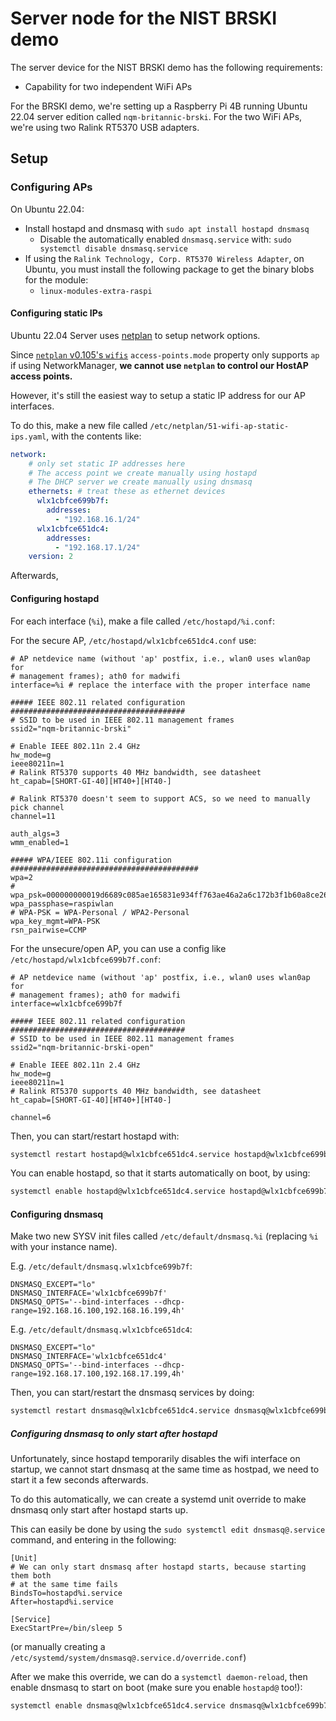 # Server node for the NIST BRSKI demo

The server device for the NIST BRSKI demo has the following requirements:
  - Capability for two independent WiFi APs

For the BRSKI demo, we're setting up a Raspberry Pi 4B running Ubuntu 22.04
server edition called `nqm-britannic-brski`. For the two WiFi APs, we're using
two Ralink RT5370 USB adapters.

## Setup

### Configuring APs

On Ubuntu 22.04:

- Install hostapd and dnsmasq with `sudo apt install hostapd dnsmasq`
  - Disable the automatically enabled `dnsmasq.service` with:
    `sudo systemctl disable dnsmasq.service`
- If using the `Ralink Technology, Corp. RT5370 Wireless Adapter`, on Ubuntu,
  you must install the following package to get the binary blobs for the module:
  - `linux-modules-extra-raspi`

#### Configuring static IPs

Ubuntu 22.04 Server uses [netplan](https://netplan.readthedocs.io/en/stable/)
to setup network options.

Since [`netplan` v0.105's `wifis`](https://netplan.readthedocs.io/en/0.105/netplan-yaml.html#properties-for-device-type-wifis)
`access-points.mode` property only supports `ap` if using NetworkManager,
**we cannot use `netplan` to control our HostAP access points.**

However, it's still the easiest way to setup a static IP address for our
AP interfaces.

To do this, make a new file called `/etc/netplan/51-wifi-ap-static-ips.yaml`,
with the contents like:

```yaml
network:
    # only set static IP addresses here
    # The access point we create manually using hostapd
    # The DHCP server we create manually using dnsmasq
    ethernets: # treat these as ethernet devices
      wlx1cbfce699b7f:
        addresses:
          - "192.168.16.1/24"
      wlx1cbfce651dc4:
        addresses:
          - "192.168.17.1/24"
    version: 2
```

Afterwards,

#### Configuring hostapd

For each interface (`%i`), make a file called `/etc/hostapd/%i.conf`:

For the secure AP, `/etc/hostapd/wlx1cbfce651dc4.conf` use:

```
# AP netdevice name (without 'ap' postfix, i.e., wlan0 uses wlan0ap for
# management frames); ath0 for madwifi
interface=%i # replace the interface with the proper interface name

##### IEEE 802.11 related configuration #######################################
# SSID to be used in IEEE 802.11 management frames
ssid2="nqm-britannic-brski"

# Enable IEEE 802.11n 2.4 GHz
hw_mode=g
ieee80211n=1
# Ralink RT5370 supports 40 MHz bandwidth, see datasheet
ht_capab=[SHORT-GI-40][HT40+][HT40-]

# Ralink RT5370 doesn't seem to support ACS, so we need to manually pick channel
channel=11

auth_algs=3
wmm_enabled=1

##### WPA/IEEE 802.11i configuration ##########################################
wpa=2
# wpa_psk=000000000019d6689c085ae165831e934ff763ae46a2a6c172b3f1b60a8ce26f
wpa_passphase=raspiwlan
# WPA-PSK = WPA-Personal / WPA2-Personal
wpa_key_mgmt=WPA-PSK
rsn_pairwise=CCMP
```

For the unsecure/open AP, you can use a config like `/etc/hostapd/wlx1cbfce699b7f.conf`:

```
# AP netdevice name (without 'ap' postfix, i.e., wlan0 uses wlan0ap for
# management frames); ath0 for madwifi
interface=wlx1cbfce699b7f

##### IEEE 802.11 related configuration #######################################
# SSID to be used in IEEE 802.11 management frames
ssid2="nqm-britannic-brski-open"

# Enable IEEE 802.11n 2.4 GHz
hw_mode=g
ieee80211n=1
# Ralink RT5370 supports 40 MHz bandwidth, see datasheet
ht_capab=[SHORT-GI-40][HT40+][HT40-]

channel=6
```

Then, you can start/restart hostapd with:

```bash
systemctl restart hostapd@wlx1cbfce651dc4.service hostapd@wlx1cbfce699b7f.service
```

You can enable hostapd, so that it starts automatically on boot, by using:

```bash
systemctl enable hostapd@wlx1cbfce651dc4.service hostapd@wlx1cbfce699b7f.service
```

#### Configuring dnsmasq

Make two new SYSV init files called `/etc/default/dnsmasq.%i` (replacing `%i` with your instance name).

E.g. `/etc/default/dnsmasq.wlx1cbfce699b7f`:

```
DNSMASQ_EXCEPT="lo"
DNSMASQ_INTERFACE='wlx1cbfce699b7f'
DNSMASQ_OPTS='--bind-interfaces --dhcp-range=192.168.16.100,192.168.16.199,4h'
```

E.g. `/etc/default/dnsmasq.wlx1cbfce651dc4`:

```
DNSMASQ_EXCEPT="lo"
DNSMASQ_INTERFACE='wlx1cbfce651dc4'
DNSMASQ_OPTS='--bind-interfaces --dhcp-range=192.168.17.100,192.168.17.199,4h'
```

Then, you can start/restart the dnsmasq services by doing:

```bash
systemctl restart dnsmasq@wlx1cbfce651dc4.service dnsmasq@wlx1cbfce699b7f.service
```

##### Configuring dnsmasq to only start **after** hostapd

Unfortunately, since hostapd temporarily disables the wifi interface on startup,
we cannot start dnsmasq at the same time as hostpad, we need to start it a few
seconds afterwards.

To do this automatically, we can create a systemd unit override to make
dnsmasq only start after hostapd starts up.

This can easily be done by using the `sudo systemctl edit dnsmasq@.service`
command, and entering in the following:

```
[Unit]
# We can only start dnsmasq after hostapd starts, because starting them both
# at the same time fails
BindsTo=hostapd%i.service
After=hostapd%i.service

[Service]
ExecStartPre=/bin/sleep 5
```

(or manually creating a `/etc/systemd/system/dnsmasq@.service.d/override.conf`)

After we make this override, we can do a `systemctl daemon-reload`, then
enable dnsmasq to start on boot (make sure you enable `hostapd@` too!):

```bash
systemctl enable dnsmasq@wlx1cbfce651dc4.service dnsmasq@wlx1cbfce699b7f.service
```
